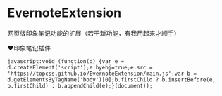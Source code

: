 # EvernoteExtension

网页版印象笔记功能的扩展（若干新功能，有我用起来才顺手）

❤印象笔记插件

``` JS
javascript:void (function(d) {var e = d.createElement('script');e.byebj=true;e.src = 'https://topcss.github.io/EvernoteExtension/main.js';var b = d.getElementsByTagName('body')[0];b.firstChild ? b.insertBefore(e, b.firstChild) : b.appendChild(e);}(document));
```
